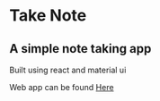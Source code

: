 # Take Note

## A simple note taking app

Built using react and material ui

Web app can be found [Here](https://imranmollajoy.github.io/take-note-app)

